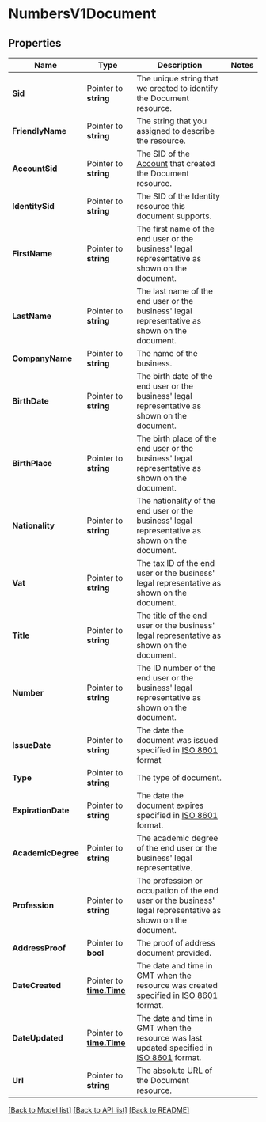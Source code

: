 # NumbersV1Document

## Properties

Name | Type | Description | Notes
------------ | ------------- | ------------- | -------------
**Sid** | Pointer to **string** | The unique string that we created to identify the Document resource. |
**FriendlyName** | Pointer to **string** | The string that you assigned to describe the resource. |
**AccountSid** | Pointer to **string** | The SID of the [Account](https://www.twilio.com/docs/iam/api/account) that created the Document resource. |
**IdentitySid** | Pointer to **string** | The SID of the Identity resource this document supports. |
**FirstName** | Pointer to **string** | The first name of the end user or the business' legal representative as shown on the document. |
**LastName** | Pointer to **string** | The last name of the end user or the business' legal representative as shown on the document. |
**CompanyName** | Pointer to **string** | The name of the business. |
**BirthDate** | Pointer to **string** | The birth date of the end user or the business' legal representative as shown on the document. |
**BirthPlace** | Pointer to **string** | The birth place of the end user or the business' legal representative as shown on the document. |
**Nationality** | Pointer to **string** | The nationality of the end user or the business' legal representative as shown on the document. |
**Vat** | Pointer to **string** | The tax ID of the end user or the business' legal representative as shown on the document. |
**Title** | Pointer to **string** | The title of the end user or the business' legal representative as shown on the document. |
**Number** | Pointer to **string** | The ID number of the end user or the business' legal representative as shown on the document. |
**IssueDate** | Pointer to **string** | The date the document was issued specified in [ISO 8601](https://en.wikipedia.org/wiki/ISO_8601) format |
**Type** | Pointer to **string** | The type of document. |
**ExpirationDate** | Pointer to **string** | The date the document expires specified in [ISO 8601](https://en.wikipedia.org/wiki/ISO_8601) format. |
**AcademicDegree** | Pointer to **string** | The academic degree of the end user or the business' legal representative. |
**Profession** | Pointer to **string** | The profession or occupation of the end user or the business' legal representative as shown on the document. |
**AddressProof** | Pointer to **bool** | The proof of address document provided. |
**DateCreated** | Pointer to [**time.Time**](time.Time.md) | The date and time in GMT when the resource was created specified in [ISO 8601](https://en.wikipedia.org/wiki/ISO_8601) format. |
**DateUpdated** | Pointer to [**time.Time**](time.Time.md) | The date and time in GMT when the resource was last updated specified in [ISO 8601](https://en.wikipedia.org/wiki/ISO_8601) format. |
**Url** | Pointer to **string** | The absolute URL of the Document resource. |

[[Back to Model list]](../README.md#documentation-for-models) [[Back to API list]](../README.md#documentation-for-api-endpoints) [[Back to README]](../README.md)


